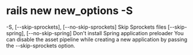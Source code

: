 # rails new new_options -S
 
  -S, [--skip-sprockets], [--no-skip-sprockets]          Skip Sprockets files
      [--skip-spring], [--no-skip-spring]                Don't install Spring application preloader 
  You can disable the asset pipeline while creating a new application by passing the --skip-sprockets option.